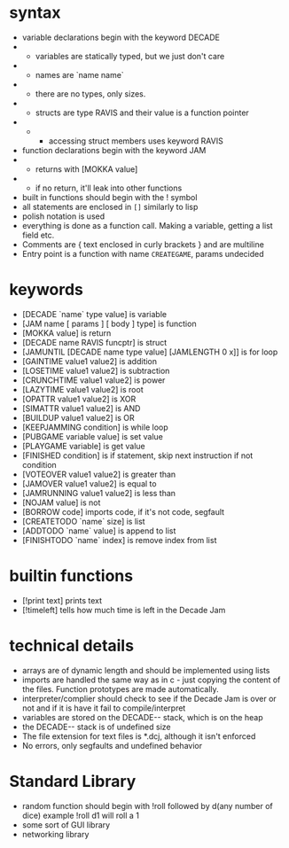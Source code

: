 # syntax

- variable declarations begin with the keyword DECADE
- - variables are statically typed, but we just don't care
- - names are \`name name\`
- - there are no types, only sizes.
- - structs are type RAVIS and their value is a function pointer
- - - accessing struct members uses keyword RAVIS
- function declarations begin with the keyword JAM
- - returns with [MOKKA value]
- - if no return, it'll leak into other functions
- built in functions should begin with the ! symbol
- all statements are enclosed in `[]` similarly to lisp
- polish notation is used
- everything is done as a function call. Making a variable, getting a list field etc.
- Comments are { text enclosed in curly brackets } and are multiline
- Entry point is a function with name `CREATEGAME`, params undecided

# keywords

- [DECADE \`name\` type value] is variable
- [JAM name [ params ] [ body ] type] is function
- [MOKKA value] is return
- [DECADE name RAVIS funcptr] is struct
- [JAMUNTIL [DECADE name type value] [JAMLENGTH 0 x]] is for loop
- [GAINTIME value1 value2] is addition
- [LOSETIME value1 value2] is subtraction
- [CRUNCHTIME value1 value2] is power
- [LAZYTIME value1 value2] is root
- [OPATTR value1 value2] is XOR
- [SIMATTR value1 value2] is AND
- [BUILDUP value1 value2] is OR
- [KEEPJAMMING condition] is while loop
- [PUBGAME variable value] is set value
- [PLAYGAME variable] is get value
- [FINISHED condition] is if statement, skip next instruction if not condition
- [VOTEOVER value1 value2] is greater than
- [JAMOVER value1 value2] is equal to
- [JAMRUNNING value1 value2] is less than
- [NOJAM value] is not
- [BORROW code] imports code, if it's not code, segfault
- [CREATETODO \`name\` size] is list
- [ADDTODO \`name\` value] is append to list
- [FINISHTODO \`name\` index] is remove index from list

# builtin functions
- [!print text] prints text
- [!timeleft] tells how much time is left in the Decade Jam

# technical details

- arrays are of dynamic length and should be implemented using lists
- imports are handled the same way as in c - just copying the content of the files. Function prototypes are made automatically.
- interpreter/complier should check to see if the Decade Jam is over or not and if it is have it fail to compile/interpret
- variables are stored on the DECADE-- stack, which is on the heap
- the DECADE-- stack is of undefined size
- The file extension for text files is \*.dcj, although it isn't enforced
- No errors, only segfaults and undefined behavior


# Standard Library
- random function should begin with !roll followed by d(any number of dice) example !roll d1 will roll a 1
- some sort of GUI library
- networking library
